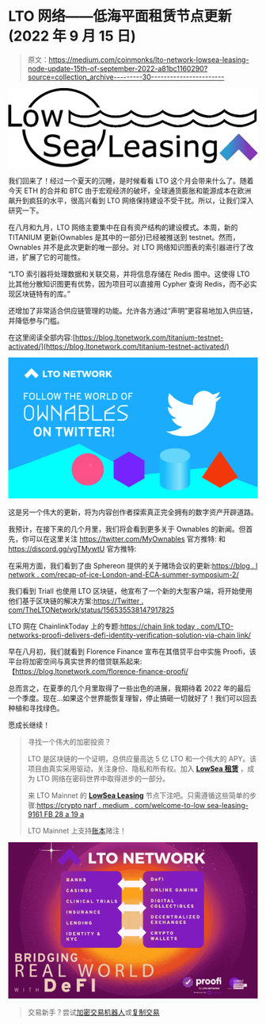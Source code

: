 # LTO 网络——低海平面租赁节点更新(2022 年 9 月 15 日)

> 原文：<https://medium.com/coinmonks/lto-network-lowsea-leasing-node-update-15th-of-september-2022-a81bc1160290?source=collection_archive---------30----------------------->

![](img/46fccf1a4836c6adfc3a784004681619.png)

我们回来了！经过一个夏天的沉睡，是时候看看 LTO 这个月会带来什么了。随着今天 ETH 的合并和 BTC 由于宏观经济的破坏，全球通货膨胀和能源成本在欧洲飙升到疯狂的水平，很高兴看到 LTO 网络保持建设不受干扰。所以，让我们深入研究一下。

在八月和九月，LTO 网络主要集中在自有资产结构的建设模式。本周，新的 TITANIUM 更新(Ownables 是其中的一部分)已经被推送到 testnet。然而，Ownables 并不是此次更新的唯一部分。对 LTO 网络知识图表的索引器进行了改进，扩展了它的可能性。

“LTO 索引器将处理数据和关联交易，并将信息存储在 Redis 图中。这使得 LTO 比其他分散知识图更有优势，因为项目可以直接用 Cypher 查询 Redis，而不必实现区块链特有的库。”

还增加了非常适合供应链管理的功能。允许各方通过“声明”更容易地加入供应链，并降低参与门槛。

在这里阅读全部内容:[https://blog.ltonetwork.com/titanium-testnet-activated/](https://blog.ltonetwork.com/titanium-testnet-activated/)

![](img/583f649256fef3ab37d9a4cb9ae71e2f.png)

这是另一个伟大的更新，将为内容创作者探索真正完全拥有的数字资产开辟道路。

我预计，在接下来的几个月里，我们将会看到更多关于 Ownables 的新闻。但首先，你可以在这里关注 https://twitter.com/MyOwnables 官方推特:
和 https://discord.gg/vgTMywtU 官方推特:

在采用方面，我们看到了由 Sphereon 提供的关于赌场会议的更新:[https://blog . l network . com/recap-of-ice-London-and-ECA-summer-symposium-2/](https://blog.ltonetwork.com/recap-of-ice-london-and-eca-summer-symposium-2/)

我们看到 Triall 也使用 LTO 区块链，他宣布了一个新的大型客户端，将开始使用他们基于区块链的解决方案:[https://Twitter . com/TheLTONetwork/status/156535538147917825](https://twitter.com/TheLTONetwork/status/1565335538147917825)

LTO 网在 ChainlinkToday 上的专题:[https://chain link today . com/LTO-networks-proofi-delivers-defi-identity-verification-solution-via-chain link/](https://chainlinktoday.com/lto-networks-proofi-delivers-defi-identity-verification-solution-via-chainlink/)

早在八月初，我们就看到 Florence Finance 宣布在其借贷平台中实施 Proofi，该平台将加密空间与真实世界的借贷联系起来:【https://blog.ltonetwork.com/florence-finance-proofi/

总而言之，在夏季的几个月里取得了一些出色的进展，我期待着 2022 年的最后一个季度。现在…如果这个世界能恢复理智，停止搞砸一切就好了！我们可以回去种植和寻找绿色。

愿成长继续！

> 寻找一个伟大的加密投资？
> 
> LTO 是区块链的一个证明，总供应量高达 5 亿 LTO 和一个伟大的 APY。该项目由真实采用驱动，关注身份、隐私和所有权。加入 [**LowSea 租赁**](https://t.me/joinchat/ALw70hNg64IIUx2vd3qU8g) ，成为 LTO 网络在密码世界中取得进步的一部分。
> 
> 来 LTO Mainnet 的 [**LowSea Leasing**](https://t.me/joinchat/ALw70hNg64IIUx2vd3qU8g) 节点下注吧。只需遵循这些简单的步骤:[https://crypto narf . medium . com/welcome-to-low sea-leasing-9161 FB 28 a 19 a](https://cryptonarf.medium.com/welcome-to-lowsea-leasing-9161fb28a19a)
> 
> LTO Mainnet 上支持[账本](https://docs.ltonetwork.com/wallets/wallets/howto-install-lto-app-on-ledger)赌注！

![](img/421cc9662f6754d50670155c4568b37c.png)

> 交易新手？尝试[加密交易机器人](/coinmonks/crypto-trading-bot-c2ffce8acb2a)或[复制交易](/coinmonks/top-10-crypto-copy-trading-platforms-for-beginners-d0c37c7d698c)